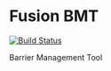 # Fusion BMT
[![Build Status](https://dev.azure.com/lambdaville/Fusion-BMT/_apis/build/status/equinor.fusion-bmt?branchName=refs%2Fpull%2F21%2Fmerge)](https://dev.azure.com/lambdaville/Fusion-BMT/_build/latest?definitionId=22&branchName=refs%2Fpull%2F21%2Fmerge)

Barrier Management Tool
